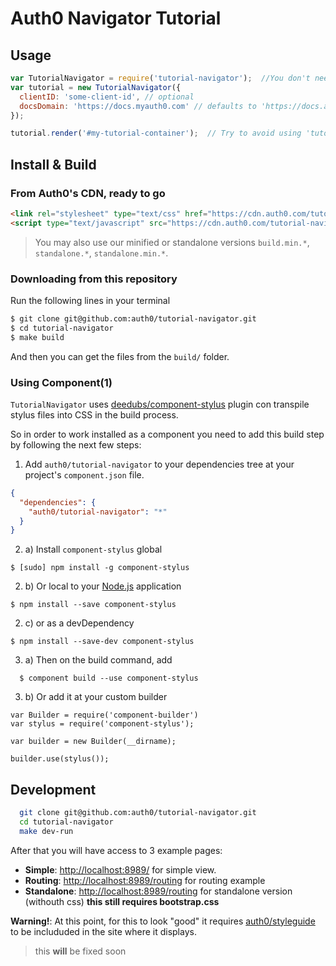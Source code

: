 # Auth0 Navigator Tutorial

## Usage

```js
var TutorialNavigator = require('tutorial-navigator');  //You don't need this using the standalone compilation
var tutorial = new TutorialNavigator({
  clientID: 'some-client-id', // optional
  docsDomain: 'https://docs.myauth0.com' // defaults to 'https://docs.auth0.com'
});

tutorial.render('#my-tutorial-container');  // Try to avoid using 'tutorial-navigator' as an id
```

## Install & Build

### From Auth0's CDN, ready to go

```html
<link rel="stylesheet" type="text/css" href="https://cdn.auth0.com/tutorial-navigator/0.7.2/build.css">
<script type="text/javascript" src="https://cdn.auth0.com/tutorial-navigator/0.7.2/build.js"></script>
```

> You may also use our minified or standalone versions `build.min.*`, `standalone.*`, `standalone.min.*`.

### Downloading from this repository

Run the following lines in your terminal

```bash
$ git clone git@github.com:auth0/tutorial-navigator.git
$ cd tutorial-navigator
$ make build
```

And then you can get the files from the `build/` folder.


### Using Component(1)

`TutorialNavigator` uses [deedubs/component-stylus](https://github.com/deedubs/component-stylus) plugin con transpile stylus files into CSS in the build process.

So in order to work installed as a component you need to add this build step by following the next few steps:

1. Add `auth0/tutorial-navigator` to your dependencies tree at your project's `component.json` file.

```json
{
  "dependencies": {
    "auth0/tutorial-navigator": "*"
  }
}
```

2. a) Install `component-stylus` global


```
$ [sudo] npm install -g component-stylus
```

2. b) Or local to your [Node.js](https://nodejs.org) application

```
$ npm install --save component-stylus
```

2. c) or as a devDependency

```
$ npm install --save-dev component-stylus
```

3. a) Then on the build command, add

```
  $ component build --use component-stylus
```

3. b) Or add it at your custom builder

```
var Builder = require('component-builder')
var stylus = require('component-stylus');

var builder = new Builder(__dirname);

builder.use(stylus());
```

## Development

```bash
  git clone git@github.com:auth0/tutorial-navigator.git
  cd tutorial-navigator
  make dev-run
```

After that you will have access to 3 example pages:

* **Simple**: [http://localhost:8989/](http://localhost:8989) for simple view.
* **Routing**: [http://localhost:8989/routing](http://localhost:8989/routing) for routing example
* **Standalone**: [http://localhost:8989/routing](http://localhost:8989/standalone) for standalone version (withouth css) **this still requires bootstrap.css**

**Warning!**: At this point, for this to look "good" it requires [auth0/styleguide](https://github.com/auth0/styleguide) to be includuded in the site where it displays.
> this **will** be fixed soon
